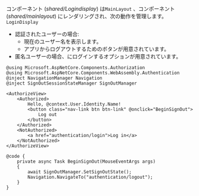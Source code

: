 コンポーネント (*shared/Logindisplay*) は`MainLayout` 、コンポーネント (*shared/mainlayout*) にレンダリングされ、次の動作を管理します。 `LoginDisplay`

* 認証されたユーザーの場合:
  * 現在のユーザー名を表示します。
  * アプリからログアウトするためのボタンが用意されています。
* 匿名ユーザーの場合、にログインするオプションが用意されています。

```razor
@using Microsoft.AspNetCore.Components.Authorization
@using Microsoft.AspNetCore.Components.WebAssembly.Authentication
@inject NavigationManager Navigation
@inject SignOutSessionStateManager SignOutManager

<AuthorizeView>
    <Authorized>
        Hello, @context.User.Identity.Name!
        <button class="nav-link btn btn-link" @onclick="BeginSignOut">
            Log out
        </button>
    </Authorized>
    <NotAuthorized>
        <a href="authentication/login">Log in</a>
    </NotAuthorized>
</AuthorizeView>

@code {
    private async Task BeginSignOut(MouseEventArgs args)
    {
        await SignOutManager.SetSignOutState();
        Navigation.NavigateTo("authentication/logout");
    }
}
```
